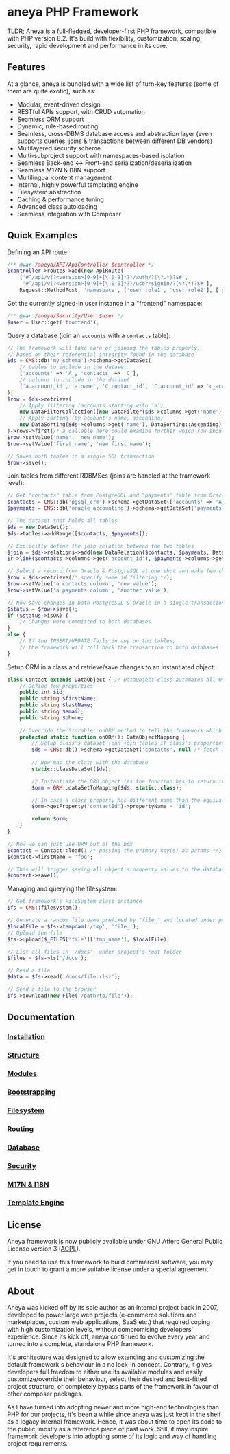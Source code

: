 # aneya PHP Framework

TLDR; Aneya is a full-fledged, developer-first PHP framework, compatible with PHP version 8.2.
It's build with flexibility, customization, scaling, security, rapid development and performance in its core.

## Features

At a glance, aneya is bundled with a wide list of turn-key features (some of them are quite exotic), such as:
* Modular, event-driven design
* RESTful APIs support, with CRUD automation
* Seamless ORM support
* Dynamic, rule-based routing
* Seamless, cross-DBMS database access and abstraction layer (even supports queries, joins & transactions between different DB vendors)
* Multilayered security scheme
* Multi-subproject support with namespaces-based isolation
* Seamless Back-end <-> Front-end serialization/deserialization
* Seamless M17N & I18N support
* Multilingual content management
* Internal, highly powerful templating engine
* Filesystem abstraction
* Caching & performance tuning
* Advanced class autoloading
* Seamless integration with Composer


## Quick Examples

Defining an API route:
```php
/** @var /aneya/API/ApiController $controller */
$controller->routes->add(new ApiRoute(
    ['#^/api/v(?<version>[0-9]+[\.0-9]*?)/auth/?(\?.*)?$#',
     '#^/api/v(?<version>[0-9]+[\.0-9]*?)/user/signin/?(\?.*)?$#'],
    Request::MethodPost, 'namespace', ['user role1', 'user role2'], ['permission1', 'permission2'], null, null, 'auth route tag', ApiRoute::AuthTypePasswordCredentials));
```

Get the currently signed-in user instance in a "frontend" namespace:
```php
/** @var /aneya/Security/User $user */
$user = User::get('frontend');
```

Query a database (join an `accounts` with a `contacts` table):
```php
// The framework will take care of joining the tables properly,
// based on their referential integrity found in the database
$ds = CMS::db('my_schema')->schema->getDataSet(
    // tables to include in the dataset
    ['accounts' => 'A', 'contacts' => 'C'],
    // columns to include in the dataset
    ['a.account_id', 'a.name', 'C.contact_id', 'C.account_id' => 'c_account_id', 'C.first_name']
);
$row = $ds->retrieve(
    // Apply filtering (accounts starting with 'a')
    new DataFilterCollection([new DataFilter($ds->columns->get('name'), DataFilter::StartsWith, 'a')]),
    // Apply sorting (by account's name, ascending)
    new DataSorting($ds->columns->get('name'), DataSorting::Ascending)
)->rows->first(/* a callable here could examine further which row should match first */);
$row->setValue('name', 'new name');
$row->setValue('first_name', 'new first name');

// Saves both tables in a single SQL transaction
$row->save();
```

Join tables from different RDBMSes (joins are handled at the framework level):
```php
// Get "contacts" table from PostgreSQL and "payments" table from Oracle
$contacts = CMS::db('pgsql_crm')->schema->getDataSet(['accounts' => 'A', 'contacts' => 'C'], ['a.*', 'C.contact_id', 'C.account_id' => 'c_account_id']);
$payments = CMS::db('oracle_accounting')->schema->getDataSet('payments', ['payment_id', 'account_id' => 'p_account_id', 'status']);

// The dataset that holds all tables
$ds = new DataSet();
$ds->tables->addRange([$contacts, $payments]);

// Explicitly define the join relation between the two tables
$join = $ds->relations->add(new DataRelation($contacts, $payments, DataRelation::JoinInner));
$r->link($contacts->columns->get('account_id'), $payments->columns->get('p_account_id'));

// Select a record from Oracle & PostgreSQL at one shot and make few changes
$row = $ds->retrieve(/* specify some id filtering */);
$row->setValue('a contacts column', 'new value');
$row->setValue('a payments column', 'another value');

// Now save changes in both PostgreSQL & Oracle in a single transaction
$status = $row->save();
if ($status->isOK) {
    // Changes were committed to both databases
}
else {
    // If the INSERT/UPDATE fails in any on the tables,
    // the framework will roll back the transaction to both databases
}
```

Setup ORM in a class and retrieve/save changes to an instantiated object:
```php
class Contact extends DataObject { // DataObject class automates all ORM-related setups out-of-the-box
    // Define few properties
    public int $id;
    public string $firstName;
    public string $lastName;
    public string $email;
    public string $phone;
    
    // Override the Storable::onORM method to tell the framework which exact table shall this class be related to
    protected static function onORM(): DataObjectMapping {
        // Setup class's dataset (can join tables if class's properties point to more than a single table)
        $ds = CMS::db()->schema->getDataSet('contacts', null /* fetch all available fields */, true /* true to name all columns in camelCase */);
        
        // Now map the class with the database 
        static::classDataSet($ds);

        // Instantiate the ORM object (as the function has to return it)
        $orm = ORM::dataSetToMapping($ds, static::class);

        // In case a class property has different name than the equivalent table column
        $orm->getProperty('contactId')->propertyName = 'id';

        return $orm;
    }
}

// Now we can just use ORM out of the box
$contact = Contact::load(1 /* passing the primary key(s) as params */);
$contact->firstName = 'foo';

// This will trigger saving all object's property values to the database
$contact->save();
```

Managing and querying the filesystem:
```php
// Get framework's FileSystem class instance
$fs = CMS::filesystem();

// Generate a random file name prefixed by "file_" and located under project's /tmp
$localFile = $fs->tempnam('/tmp', 'file_');
// Upload the file
$fs->upload($_FILES['file']['tmp_name'], $localFile);

// List all files in '/docs', under project's root folder
$files = $fs->ls('/docs');

// Read a file
$data = $fs->read('/docs/file.xlsx');

// Send a file to the browser
$fs->download(new File('/path/to/file'));
```

## Documentation

### [Installation](docs/install.md)

### [Structure](docs/structure.md)

### [Modules](docs/modules.md)

### [Bootstrapping](docs/bootstrap.md)

### [Filesystem](docs/filesystem.md)

### [Routing](docs/routing.md)

### [Database](docs/database.md)

### [Security](docs/security.md)

### [M17N & I18N](docs/m17n.md)

### [Template Engine](docs/snippets.md)

## License
Aneya framework is now publicly available under GNU Affero General Public License version 3 ([AGPL](https://www.gnu.org/licenses/agpl-3.0.txt)).

If you need to use this framework to build commercial software, you may get in touch to grant a more
suitable license under a special agreement.

## About
Aneya was kicked off by its sole author as an internal project back in 2007, developed to power large
web projects (e-commerce solutions and marketplaces, custom web applications, SaaS etc.) that required
coping with high customization levels, without compromising developers' experience. Since its kick off,
aneya continued to evolve every year and turned into a complete, standalone PHP framework.

It's architecture was designed to allow extending and customizing the default framework's behaviour
in a no lock-in concept. Contrary, it gives developers full freedom to either use its available
modules and easily customize/override their behaviour, select their desired and best-fitted project
structure, or completely bypass parts of the framework in favour of other composer packages.

As I have turned into adopting newer and more high-end technologies than PHP for our projects, it's
been a while since aneya was just kept in the shelf as a legacy internal framework. Hence, it was
about time to open its code to the public, mostly as a reference piece of past work. Still, it may
inspire framework developers into adopting some of its logic and way of handling project requirements.
